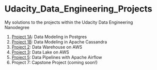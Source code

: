 # Udacity_Data_Engineering_Projects
My solutions to the projects within the Udacity Data Engineering Nanodegree

1. [Project 1A](https://github.com/mhauck-FFM/Udacity_Data_Engineering_Projects/tree/master/Project_1A): Data Modeling in Postgres
2. [Project 1B](https://github.com/mhauck-FFM/Udacity_Data_Engineering_Projects/tree/master/Project_1B): Data Modeling in Apache Cassandra
3. [Project 2](https://github.com/mhauck-FFM/Udacity_Data_Engineering_Projects/tree/master/Project_2): Data Warehouse on AWS
4. [Project 3](https://github.com/mhauck-FFM/Udacity_Data_Engineering_Projects/tree/master/Project_3): Data Lake on AWS
5. [Project 5](https://github.com/mhauck-FFM/Udacity_Data_Engineering_Projects/tree/master/Project_5): Data Pipelines with Apache Airflow
6. Project 7: Capstone Project (coming soon!)
